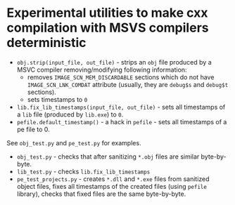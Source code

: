 # Experimental utilities to make cxx compilation with MSVS compilers deterministic

* `obj.strip(input_file, out_file)` - strips an `obj` file produced by a MSVC compiler removing/modifying following information:
  * removes `IMAGE_SCN_MEM_DISCARDABLE` sections which do not have `IMAGE_SCN_LNK_COMDAT` attribute
    (usually, they are `debug$s` and `debug$t` sections).
  * sets timestamps to `0`
* `lib.fix_lib_timestamps(input_file, out_file)` - sets all timestamps of a `lib` file (produced by `lib.exe`) to `0`.
* `pefile.default_timestamp()` - a hack in `pefile` - sets all timestamps of a pe file to 0.

See `obj_test.py` and `pe_test.py` for examples.

* `obj_test.py` - checks that after sanitizing `*.obj` files are similar byte-by-byte.
* `lib_test.py` - checks `lib.fix_lib_timestamps`
* `pe_test_projects.py` - creates `*.dll` and `*.exe` files from sanitized object files, fixes all timestamps of the
  created files (using `pefile` library), checks that fixed files are the same byte-by-byte.

